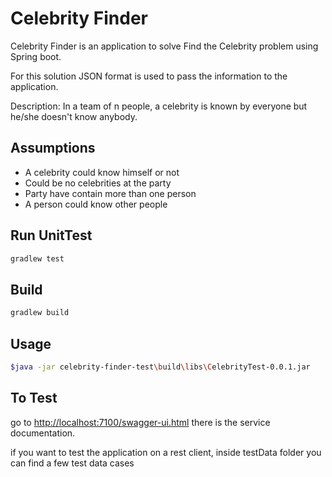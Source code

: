 # Celebrity Finder

Celebrity Finder is an application to solve Find the Celebrity problem using Spring boot.

For this solution JSON format is used to pass the information to the application.

Description: In a team of n people, a celebrity is known by everyone but he/she doesn't know anybody.

## Assumptions

* A celebrity could know himself or not
* Could be no celebrities at the party
* Party have contain more than one person
* A person could know other people

## Run UnitTest
```bash
gradlew test
```
## Build


```bash
gradlew build
```


## Usage

```bash
$java -jar celebrity-finder-test\build\libs\CelebrityTest-0.0.1.jar
```
## To Test
go to <http://localhost:7100/swagger-ui.html> there is the service documentation.

if you want to test the application on a rest client, inside testData folder you can find a few test data cases